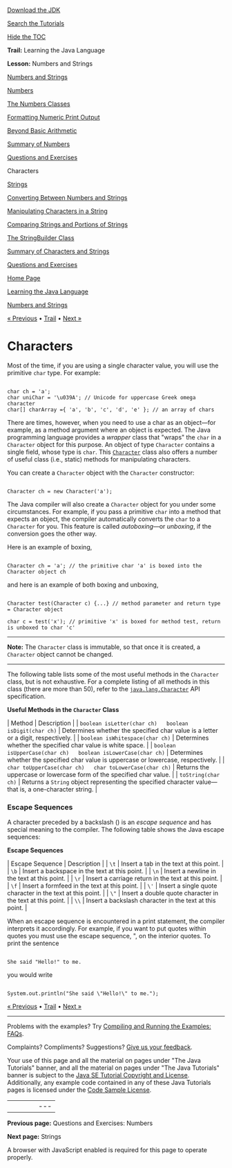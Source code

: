 [Download
the JDK](http://java.sun.com/javase/6/download.jsp)
  
[Search the
Tutorials](../../search.html)
  
[Hide the TOC](javascript:toggleLeft())

**Trail:** Learning the Java Language
  
**Lesson:** Numbers and Strings

[Numbers and Strings](index.html)

[Numbers](numbers.html)

[The Numbers Classes](numberclasses.html)

[Formatting Numeric Print Output](numberformat.html)

[Beyond Basic Arithmetic](beyondmath.html)

[Summary of Numbers](numbersummary.html)

[Questions and Exercises](QandE/numbers-questions.html)

Characters

[Strings](strings.html)

[Converting Between Numbers and Strings](converting.html)

[Manipulating Characters in a String](manipstrings.html)

[Comparing Strings and Portions of Strings](comparestrings.html)

[The StringBuilder Class](buffers.html)

[Summary of Characters and Strings](stringsummary.html)

[Questions and Exercises](QandE/characters-questions.html)

[Home Page](../../index.html)
>
[Learning the Java Language](../index.html)
>
[Numbers and Strings](index.html)

[« Previous](QandE/numbers-questions.html) • [Trail](../TOC.html) • [Next »](strings.html)

# Characters

Most of the time, if you are using a single character value, you will
use the primitive `char` type. For example:

```

char ch = 'a'; 
char uniChar = '\u039A'; // Unicode for uppercase Greek omega character
char[] charArray ={ 'a', 'b', 'c', 'd', 'e' }; // an array of chars

```

There are times, however, when you need to use a char as an object—for example, as a
method argument where an object is expected. The Java programming
language provides a *wrapper* class that "wraps" the `char`
in a `Character` object for this purpose. An object of type `Character` contains a single field,
whose type is `char`.
This
[`Character`](http://download.oracle.com/javase/7/docs/api/java/lang/Character.html) class also offers a number of useful class (i.e., static) methods for manipulating characters.

You can create a `Character` object with the `Character` constructor:

```

Character ch = new Character('a');

```

The Java compiler will also create a `Character` object for you under some circumstances.
For example, if you pass a primitive `char` into a
method that expects an object,
the compiler automatically converts the `char` to a `Character` for you.
This feature is called *autoboxing*—or *unboxing*, if the conversion
goes the other way.

Here is an example of boxing,

```

Character ch = 'a'; // the primitive char 'a' is boxed into the Character object ch

```

and here is an example of both boxing and unboxing,

```

Character test(Character c) {...} // method parameter and return type = Character object

char c = test('x'); // primitive 'x' is boxed for method test, return is unboxed to char 'c'

```

---

**Note:** The `Character` class is
immutable, so that once it is created, a `Character` object cannot be changed.

---

The following table lists some of the most useful methods
in the `Character` class, but is not exhaustive.
For a complete listing of all methods in this class (there are more than 50), refer to the
[`java.lang.Character`](http://download.oracle.com/javase/7/docs/api/java/lang/Character.html) API specification.

**Useful Methods in the `Character` Class**

| Method | Description |
| `boolean isLetter(char ch)   boolean isDigit(char ch)` | Determines whether the specified char value is a letter or a digit, respectively. |
| `boolean isWhitespace(char ch)` | Determines whether the specified char value is white space. |
| `boolean isUpperCase(char ch)   boolean isLowerCase(char ch)` | Determines whether the specified char value is uppercase or lowercase, respectively. |
| `char toUpperCase(char ch)   char toLowerCase(char ch)` | Returns the uppercase or lowercase form of the specified char value. |
| `toString(char ch)` | Returns a `String` object representing the specified character value—that is, a one-character string. |

### Escape Sequences

A character preceded by a backslash (\) is an *escape sequence*
and has special meaning to the compiler.
The following table shows the Java escape sequences:

**Escape Sequences**

| Escape Sequence | Description |
| `\t` | Insert a tab in the text at this point. |
| `\b` | Insert a backspace in the text at this point. |
| `\n` | Insert a newline in the text at this point. |
| `\r` | Insert a carriage return in the text at this point. |
| `\f` | Insert a formfeed in the text at this point. |
| `\'` | Insert a single quote character in the text at this point. |
| `\"` | Insert a double quote character in the text at this point. |
| `\\` | Insert a backslash character in the text at this point. |

When an escape sequence is encountered in a print statement, the compiler interprets it accordingly. For example,
if you want to put quotes within quotes you must use the escape sequence, \", on the interior quotes. To
print the sentence

```

She said "Hello!" to me.

```

you would write

```

System.out.println("She said \"Hello!\" to me.");

```

[« Previous](QandE/numbers-questions.html)
•
[Trail](../TOC.html)
•
[Next »](strings.html)

---

Problems with the examples? Try [Compiling and Running
the Examples: FAQs](../../information/run-examples.html).
  
Complaints? Compliments? Suggestions? [Give
us your feedback](http://download.oracle.com/javase/feedback.html).

Your use of this page and all the material on pages under "The Java Tutorials" banner,
and all the material on pages under "The Java Tutorials" banner is subject to the [Java SE Tutorial Copyright
and License](../../information/license.html).
Additionally, any example code contained in any of these Java
Tutorials pages is licensed under the
[Code
Sample License](http://developers.sun.com/license/berkeley_license.html).

|  |  |  |  |  |
| --- | --- | --- | --- | --- |
| |  |  | | --- | --- | | duke image | Oracle logo | | [About Oracle](http://www.oracle.com/us/corporate/index.html) | [Oracle Technology Network](http://www.oracle.com/technology/index.html) | [Terms of Service](https://www.samplecode.oracle.com/servlets/CompulsoryClickThrough?type=TermsOfService) | Copyright © 1995, 2011 Oracle and/or its affiliates. All rights reserved. |

**Previous page:** Questions and Exercises: Numbers
  
**Next page:** Strings




A browser with JavaScript enabled is required for this page to operate properly.